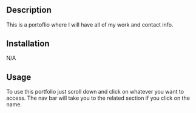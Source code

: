 # <Your-Project-Title>

## Description

This is a portoflio where I will have all of my work and contact info.

## Installation

N/A

## Usage

To use this portfolio just scroll down and click on whatever you want to access. The nav bar will take you to the related section if you click on the name.